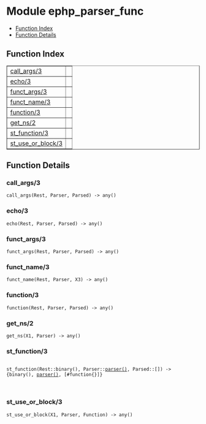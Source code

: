 

# Module ephp_parser_func #
* [Function Index](#index)
* [Function Details](#functions)

<a name="index"></a>

## Function Index ##


<table width="100%" border="1" cellspacing="0" cellpadding="2" summary="function index"><tr><td valign="top"><a href="#call_args-3">call_args/3</a></td><td></td></tr><tr><td valign="top"><a href="#echo-3">echo/3</a></td><td></td></tr><tr><td valign="top"><a href="#funct_args-3">funct_args/3</a></td><td></td></tr><tr><td valign="top"><a href="#funct_name-3">funct_name/3</a></td><td></td></tr><tr><td valign="top"><a href="#function-3">function/3</a></td><td></td></tr><tr><td valign="top"><a href="#get_ns-2">get_ns/2</a></td><td></td></tr><tr><td valign="top"><a href="#st_function-3">st_function/3</a></td><td></td></tr><tr><td valign="top"><a href="#st_use_or_block-3">st_use_or_block/3</a></td><td></td></tr></table>


<a name="functions"></a>

## Function Details ##

<a name="call_args-3"></a>

### call_args/3 ###

`call_args(Rest, Parser, Parsed) -> any()`

<a name="echo-3"></a>

### echo/3 ###

`echo(Rest, Parser, Parsed) -> any()`

<a name="funct_args-3"></a>

### funct_args/3 ###

`funct_args(Rest, Parser, Parsed) -> any()`

<a name="funct_name-3"></a>

### funct_name/3 ###

`funct_name(Rest, Parser, X3) -> any()`

<a name="function-3"></a>

### function/3 ###

`function(Rest, Parser, Parsed) -> any()`

<a name="get_ns-2"></a>

### get_ns/2 ###

`get_ns(X1, Parser) -> any()`

<a name="st_function-3"></a>

### st_function/3 ###

<pre><code>
st_function(Rest::binary(), Parser::<a href="#type-parser">parser()</a>, Parsed::[]) -&gt; {binary(), <a href="#type-parser">parser()</a>, [#function{}]}
</code></pre>
<br />

<a name="st_use_or_block-3"></a>

### st_use_or_block/3 ###

`st_use_or_block(X1, Parser, Function) -> any()`

